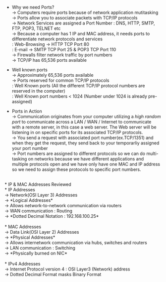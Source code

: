 * Why we need Ports?</br>
-> Computers require ports because of network application mutitasking</br>
-> Ports allow you to associate packets with TCP/IP protocols</br>
-> Network Services are assigned a Port Number : DNS, HTTP, SMTP, FTP, POP3, TELNET etc</br>
-> Because a computer has 1 IP and MAC address, it needs ports to differentiate network protocols and services </br>
    : Web-Browsing -> HTTP TCP Port 80</br>
    : E-mail -> SMTP TCP Port 25 & POP3 TCP Port 110</br>
-> Firewalls filter network traffic by port numbers</br>
-> TCP/IP has 65,536 ports available </br>

* Well known ports</br>
-> Approximately 65,536 ports available</br>
-> Ports reserved for common TCP/IP protocols</br>
    : Well Known ports (All the different TCP/IP protocol numbers are reserved in the computer)</br>
    : Well Known port numbers < 1024 (Number under 1024 is already pre-assigned)</br>

* Ports in Action</br>
-> Communication originates from your computer utilizing a *high random port* to communicate across a LAN / WAN / Internet to communicate with a remote server, in this case a web server. The Web server will be listening in on specific ports for its associated TCP/IP protocols.</br>
-> You send a request with associated port number(ex.TCP/1351) and when they get the request, they send back to your temporarliy assigned your port number </br>
-> Port numbers are assigned to different protocols so we can do multi-tasking on networks because we have different applications and multiple protocols open and we have only have one MAC and IP address so we need to assign these protocols to specific port numbers.</br>
</br>
* IP & MAC Addresses Reviewed</br>
  * IP Addresses</br>
  -> Network(OSI Layer 3) Addresses</br>
  -> *Logical Addresses*</br>
  -> Allows network-to-network communication via routers</br>
  -> WAN communication : Routing</br>
  -> *Dotted Decimal Notation : 192.168.100.25*</br>
</br>
  * MAC Addresses</br>
  -> Data Link(OSI Layer 2) Addresses</br>
  -> *Physical Addresses*</br>
  -> Allows internetwork communication via hubs, switches and routers</br>
  -> LAN communication : Switching</br>
  -> *Physically burned on NIC*</br>
</br>
* IPv4 Addresses</br>
-> Internet Protocol version 4 : OSI Layer3 (Network) address</br>
-> Dotted Decimal Format masks Binary Format</br>
